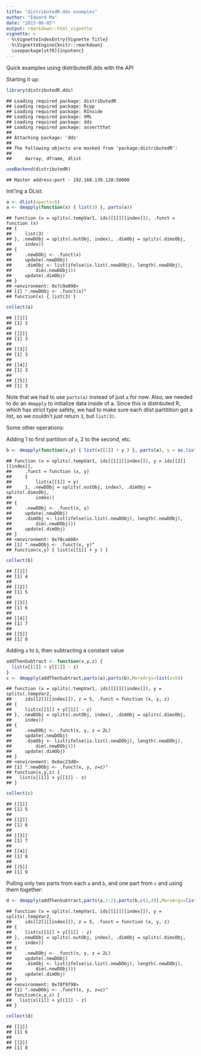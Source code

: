```yaml
---
title: "distributedR.dds examples"
author: "Edward Ma"
date: "2015-06-05"
output: rmarkdown::html_vignette
vignette: >
  %\VignetteIndexEntry{Vignette Title}
  %\VignetteEngine{knitr::rmarkdown}
  \usepackage[utf8]{inputenc}
---
```


Quick examples using distributedR.dds with the API

Starting it up:

```r
library(distributedR.dds)
```

```
## Loading required package: distributedR
## Loading required package: Rcpp
## Loading required package: RInside
## Loading required package: XML
## Loading required package: dds
## Loading required package: assertthat
## 
## Attaching package: 'dds'
## 
## The following objects are masked from 'package:distributedR':
## 
##     darray, dframe, dlist
```

```r
useBackend(distributedR)
```

```
## Master address:port - 192.168.139.128:50000
```

Init'ing a DList:

```r
a <- dlist(nparts=5)
a <- dmapply(function(x) { list(3) }, parts(a))
```

```
## function (x = splits(.tempVar1, ids[[1]][[index]]), .funct = function (x) 
## {
##     list(3)
## }, .newDObj = splits(.outObj, index), .dimObj = splits(.dimsObj, 
##     index)) 
## {
##     .newDObj <- .funct(x)
##     update(.newDObj)
##     .dimObj <- list(ifelse(is.list(.newDObj), length(.newDObj), 
##         dim(.newDObj)))
##     update(.dimObj)
## }
## <environment: 0x7c9a098>
## [1] ".newDObj <- .funct(x)"
## function(x) { list(3) }
```

```r
collect(a)
```

```
## [[1]]
## [1] 3
## 
## [[2]]
## [1] 3
## 
## [[3]]
## [1] 3
## 
## [[4]]
## [1] 3
## 
## [[5]]
## [1] 3
```

Note that we had to use `parts(a)` instead of just `a` for now. Also, we needed to do an `dmapply` to initialize data inside of a. Since this is distributed R, which has strict type safety, we had to make sure each dlist partitition got a list, so we couldn't just return `3`, but `list(3)`.

Some other operations:

Adding 1 to first partition of `a`, 2 to the second, etc.

```r
b <- dmapply(function(x,y) { list(x[[1]] + y ) }, parts(a), y = as.list(1:5))
```

```
## function (x = splits(.tempVar1, ids[[1]][[index]]), y = ids[[2]][[index]], 
##     .funct = function (x, y) 
##     {
##         list(x[[1]] + y)
##     }, .newDObj = splits(.outObj, index), .dimObj = splits(.dimsObj, 
##         index)) 
## {
##     .newDObj <- .funct(x, y)
##     update(.newDObj)
##     .dimObj <- list(ifelse(is.list(.newDObj), length(.newDObj), 
##         dim(.newDObj)))
##     update(.dimObj)
## }
## <environment: 0x78ca608>
## [1] ".newDObj <- .funct(x, y)"
## function(x,y) { list(x[[1]] + y ) }
```

```r
collect(b)
```

```
## [[1]]
## [1] 4
## 
## [[2]]
## [1] 5
## 
## [[3]]
## [1] 6
## 
## [[4]]
## [1] 7
## 
## [[5]]
## [1] 8
```

Adding `a` to `b`, then subtracting a constant value

```r
addThenSubtract <- function(x,y,z) {
  list(x[[1]] + y[[1]] - z)
}
c <- dmapply(addThenSubtract,parts(a),parts(b),MoreArgs=list(z=5))
```

```
## function (x = splits(.tempVar1, ids[[1]][[index]]), y = splits(.tempVar2, 
##     ids[[2]][[index]]), z = 5, .funct = function (x, y, z) 
## {
##     list(x[[1]] + y[[1]] - z)
## }, .newDObj = splits(.outObj, index), .dimObj = splits(.dimsObj, 
##     index)) 
## {
##     .newDObj <- .funct(x, y, z = 2L)
##     update(.newDObj)
##     .dimObj <- list(ifelse(is.list(.newDObj), length(.newDObj), 
##         dim(.newDObj)))
##     update(.dimObj)
## }
## <environment: 0x6ec23d0>
## [1] ".newDObj <- .funct(x, y, z=z)"
## function(x,y,z) {
##   list(x[[1]] + y[[1]] - z)
## }
```

```r
collect(c)
```

```
## [[1]]
## [1] 5
## 
## [[2]]
## [1] 6
## 
## [[3]]
## [1] 7
## 
## [[4]]
## [1] 8
## 
## [[5]]
## [1] 9
```

Pulling only two parts from each `a` and `b`, and one part from `c` and using them together:

```r
d <- dmapply(addThenSubtract,parts(a,1:2),parts(b,c(2,4)),MoreArgs=list(z=collect(c,1)[[1]]))
```

```
## function (x = splits(.tempVar1, ids[[1]][[index]]), y = splits(.tempVar2, 
##     ids[[2]][[index]]), z = 5, .funct = function (x, y, z) 
## {
##     list(x[[1]] + y[[1]] - z)
## }, .newDObj = splits(.outObj, index), .dimObj = splits(.dimsObj, 
##     index)) 
## {
##     .newDObj <- .funct(x, y, z = 2L)
##     update(.newDObj)
##     .dimObj <- list(ifelse(is.list(.newDObj), length(.newDObj), 
##         dim(.newDObj)))
##     update(.dimObj)
## }
## <environment: 0x78f9f98>
## [1] ".newDObj <- .funct(x, y, z=z)"
## function(x,y,z) {
##   list(x[[1]] + y[[1]] - z)
## }
```

```r
collect(d)
```

```
## [[1]]
## [1] 6
## 
## [[2]]
## [1] 8
```
